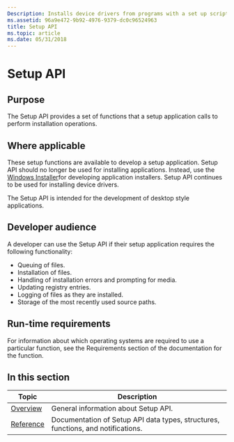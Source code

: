 ```yaml
---
Description: Installs device drivers from programs with a set up script and inf files. Write a setup program for device set up and driver installation. This api is no longer recommended for the purpose of installing software applications.
ms.assetid: 96a9e472-9b92-4976-9379-dc0c96524963
title: Setup API
ms.topic: article
ms.date: 05/31/2018
---
```


# Setup API

## Purpose

The Setup API provides a set of functions that a setup application calls to perform installation operations.

## Where applicable

These setup functions are available to develop a setup application. Setup API should no longer be used for installing applications. Instead, use the [Windows Installer](https://docs.microsoft.com/windows/desktop/Msi/windows-installer-portal)for developing application installers. Setup API continues to be used for installing device drivers.

The Setup API is intended for the development of desktop style applications.

## Developer audience

A developer can use the Setup API if their setup application requires the following functionality:

-   Queuing of files.
-   Installation of files.
-   Handling of installation errors and prompting for media.
-   Updating registry entries.
-   Logging of files as they are installed.
-   Storage of the most recently used source paths.

## Run-time requirements

For information about which operating systems are required to use a particular function, see the Requirements section of the documentation for the function.

## In this section



| Topic                                 | Description                                                                                 |
|---------------------------------------|---------------------------------------------------------------------------------------------|
| [Overview](overview.md)<br/>   | General information about Setup API.<br/>                                             |
| [Reference](reference.md)<br/> | Documentation of Setup API data types, structures, functions, and notifications.<br/> |



 

 

 




